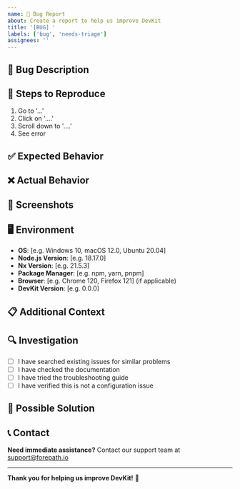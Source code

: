 ```yaml
---
name: 🐛 Bug Report
about: Create a report to help us improve DevKit
title: '[BUG] '
labels: ['bug', 'needs-triage']
assignees: ''
---
```


## 🐛 Bug Description

<!-- A clear and concise description of what the bug is -->

## 🔄 Steps to Reproduce

<!-- Steps to reproduce the behavior -->

1. Go to '...'
2. Click on '....'
3. Scroll down to '....'
4. See error

## ✅ Expected Behavior

<!-- A clear and concise description of what you expected to happen -->

## ❌ Actual Behavior

<!-- A clear and concise description of what actually happened -->

## 📸 Screenshots

<!-- If applicable, add screenshots to help explain your problem -->

## 🖥️ Environment

<!-- Please complete the following information -->

- **OS**: [e.g. Windows 10, macOS 12.0, Ubuntu 20.04]
- **Node.js Version**: [e.g. 18.17.0]
- **Nx Version**: [e.g. 21.5.3]
- **Package Manager**: [e.g. npm, yarn, pnpm]
- **Browser**: [e.g. Chrome 120, Firefox 121] (if applicable)
- **DevKit Version**: [e.g. 0.0.0]

## 📋 Additional Context

<!-- Add any other context about the problem here -->

## 🔍 Investigation

<!-- Have you investigated this issue? What did you find? -->

- [ ] I have searched existing issues for similar problems
- [ ] I have checked the documentation
- [ ] I have tried the troubleshooting guide
- [ ] I have verified this is not a configuration issue

## 🚀 Possible Solution

<!-- If you have ideas on how to fix this, please describe them here -->

## 📞 Contact

**Need immediate assistance?** Contact our support team at support@forepath.io

---

**Thank you for helping us improve DevKit!** 🙏
